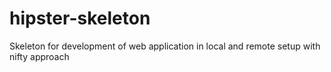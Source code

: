 # hipster-skeleton
Skeleton for development of web application in local and remote setup with nifty approach
